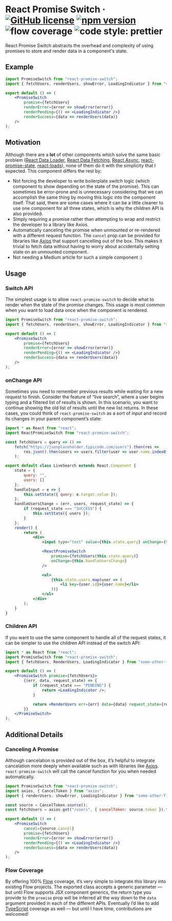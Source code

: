 # React Promise Switch &middot; [![GitHub license](https://img.shields.io/badge/license-MIT-blue.svg?style=flat-square)](https://github.com/erictooth/react-promise-switch/blob/master/LICENSE) [![npm version](https://img.shields.io/npm/v/react-promise-switch.svg?style=flat-square)](https://www.npmjs.com/package/react-promise-switch) ![flow coverage](https://img.shields.io/badge/flow--coverage-100%25-brightgreen.svg?style=flat-square) ![code style: prettier](https://img.shields.io/badge/code_style-prettier-ff69b4.svg?style=flat-square)

React Promise Switch abstracts the overhead and complexity of using promises to store and render data in a component's state.

## Example

```jsx
import PromiseSwitch from "react-promise-switch";
import { fetchUsers, renderUsers, showError, LoadingIndicator } from "some-other-file";

export default () => (
    <PromiseSwitch
        promise={fetchUsers}
        renderError={error => showError(error)}
        renderPending={() => <LoadingIndicator />}
        renderSuccess={data => renderUsers(data)}
    />
);
```

## Motivation

Although there are a **lot** of other components which solve the same basic problem ([React Data Loader](https://github.com/lucasconstantino/react-data-loader), [React Data Fetching](https://github.com/CharlesMangwa/react-data-fetching), [React Async](https://github.com/ghengeveld/react-async), [react-promise-state](https://github.com/MichalSzorad/react-promise-state), [react-loads](https://github.com/jxom/react-loads)), none of them do it with the simplicity that I expected. This component differs the rest by:

-   Not forcing the developer to write boilerplate _switch_ logic (which component to show depending on the state of the promise). This can sometimes be error-prone and is unnecessary considering that we can accomplish the same thing by moving this logic into the component itself. That said, there are some cases where it can be a little cleaner to use one component for all three states, which is why the children API is also provided.
-   Simply requiring a promise rather than attempting to wrap and restrict the developer to a library like Axios.
-   Automatically canceling the promise when unmounted or re-rendered with a different request function. The `cancel` prop can be provided for libraries like [Axios](https://github.com/axios/axios/blob/master/README.md#cancellation) that support cancelling out of the box. This makes it trivial to fetch data without having to worry about accidentally setting state on an unmounted component.
-   Not needing a Medium article for such a simple component :)

## Usage

### Switch API

The simplest usage is to allow `react-promise-switch` to decide what to render when the state of the promise changes. This usage is most common when you want to load data once when the component is rendered.

```jsx
import PromiseSwitch from "react-promise-switch";
import { fetchUsers, renderUsers, showError, LoadingIndicator } from "some-other-file";

export default () => (
    <PromiseSwitch
        promise={fetchUsers}
        renderError={error => showError(error)}
        renderPending={() => <LoadingIndicator />}
        renderSuccess={data => renderUsers(data)}
    />
);
```

### onChange API

Sometimes you need to remember previous results while waiting for a new request to finish. Consider the feature of “live search”, where a user begins typing and a filtered list of results is shown. In this scenario, you want to continue showing the old list of results until the new list returns. In these cases, you could think of `react-promise-switch` as a sort of _input_ and record its changes in your parent component’s state:

```jsx
import * as React from "react";
import ReactPromiseSwitch from "react-promise-switch";

const fetchUsers = query => () =>
    fetch("https://jsonplaceholder.typicode.com/users").then(res =>
        res.json().then(users => users.filter(user => user.name.indexOf(query) !== -1))
    );

export default class LiveSearch extends React.Component {
    state = {
        query: "",
        users: []
    };
    handleInput = e => {
        this.setState({ query: e.target.value });
    };
    handleUsersChange = (err, users, request_state) => {
        if (request_state === "SUCCESS") {
            this.setState({ users });
        }
    };
    render() {
        return (
            <div>
                <input type="text" value={this.state.query} onChange={this.handleInput} />

                <ReactPromiseSwitch
                    promise={fetchUsers(this.state.query)}
                    onChange={this.handleUsersChange}
                />

                <ul>
                    {this.state.users.map(user => (
                        <li key={user.id}>{user.name}</li>
                    ))}
                </ul>
            </div>
        );
    }
}
```

### Children API

If you want to use the same component to handle all of the request states, it can be simpler to use the children API instead of the switch API:

```jsx
import * as React from "react";
import PromiseSwitch from "react-promise-switch";
import { fetchUsers, RenderUsers, LoadingIndicator } from "some-other-file";

export default () => (
    <PromiseSwitch promise={fetchUsers}>
        {(err, data, request_state) => {
            if (request_state === "PENDING") {
                return <LoadingIndicator />;
            }

            return <RenderUsers err={err} data={data} request_state={request_state} />;
        }}
    </PromiseSwitch>
);
```

## Additional Details

### Canceling A Promise

Although cancelation is provided out of the box, it’s helpful to integrate cancelation more deeply when available such as with libraries like [Axios](https://github.com/axios/axios/blob/master/README.md#cancellation). `react-promise-switch` will call the cancel function for you when needed automatically.

```jsx
import PromiseSwitch from "react-promise-switch";
import axios, { CancelToken } from "axios";
import { renderUsers, showError, LoadingIndicator } from "some-other-file";

const source = CancelToken.source();
const fetchUsers = axios.get("/users", { cancelToken: source.token }).then(res => res.data);

export default () => (
    <PromiseSwitch
        cancel={source.cancel}
        promise={fetchUsers}
        renderError={error => showError(error)}
        renderPending={() => <LoadingIndicator />}
        renderSuccess={data => renderUsers(data)}
    />
);
```

### Flow Coverage

By offering 100% [Flow](https://flow.org/) coverage, it’s very simple to integrate this library into existing Flow projects. The exported class accepts a generic parameter — but until Flow supports JSX component generics, the return type you provide to the `promise` prop will be inferred all the way down to the `data` argument provided in each of the different APIs. Eventually I’d like to add [TypeScript](https://www.typescriptlang.org/) coverage as well — but until I have time, contributions are welcomed!
